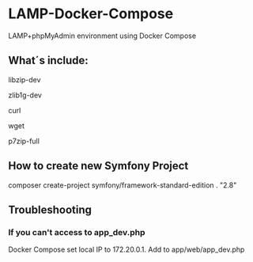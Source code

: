 # LAMP-Docker-Compose
LAMP+phpMyAdmin environment using Docker Compose

## What´s include:
libzip-dev

zlib1g-dev

curl

wget

p7zip-full

## How to create new Symfony Project
composer create-project symfony/framework-standard-edition . "2.8"

## Troubleshooting
### If you can't access to app_dev.php
Docker Compose set local IP to 172.20.0.1. Add to app/web/app_dev.php